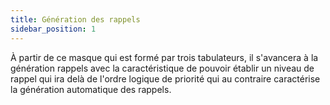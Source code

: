 ```yaml
---
title: Génération des rappels
sidebar_position: 1
---
```


À partir de ce masque qui est formé par trois tabulateurs, il s'avancera à la génération rappels avec la caractéristique de pouvoir établir un niveau de rappel qui ira delà de l'ordre logique de priorité qui au contraire caractérise la génération automatique des rappels.






